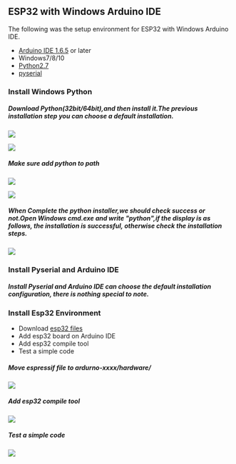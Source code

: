 ## ESP32 with Windows Arduino IDE
The following was the setup environment for ESP32 with Windows Arduino IDE.  

* [Arduino IDE 1.6.5]() or later
* Windows7/8/10
* [Python2.7](https://www.python.org/downloads/release/python-2712/)
* [pyserial](https://github.com/delongqi/esp32_arduino.git)

### Install Windows Python
##### Download Python(32bit/64bit),and then install it.The previous installation step you can choose a default installation.

![](image/1.0.png)

![](image/1.1.png)

##### Make sure add python to path

![](image/1.2.png)

![](image/1.3.png)

##### When Complete the python installer,we should check success or not.Open Windows cmd.exe and write "python",if the display is as follows, the installation is successful, otherwise check the installation steps.

![](image/1.4.png)

### Install Pyserial and Arduino IDE
##### Install Pyserial and Arduino IDE can choose the default installation configuration, there is nothing special to note.

### Install Esp32 Environment

* Download [esp32 files](https://github.com/delongqi/esp32_arduino.git)
* Add esp32 board on Arduino IDE
* Add esp32 compile tool
* Test a simple code

##### Move espressif file to ardurno-xxxx/hardware/

![](image/1.5.png)


##### Add esp32 compile tool

![](image/1.6.png)


##### Test a simple code

![](image/1.7.png)

